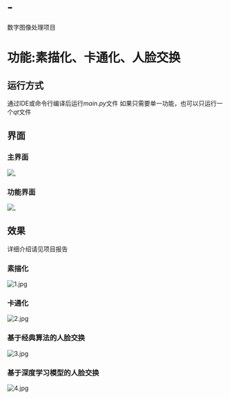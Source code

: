 # -
数字图像处理项目
# 功能:素描化、卡通化、人脸交换

## 运行方式

通过IDE或命令行编译后运行$main.py$文件
如果只需要单一功能，也可以只运行一个$qt$文件

## 界面

### 主界面

![,](/api/attachments/5807209?type=image/png)

### 功能界面

![,](/api/attachments/5807255?type=image/png)

## 效果

详细介绍请见项目报告

### 素描化

![1.jpg](https://s2.loli.net/2023/07/01/Zjod5W1sMiATzIB.jpg)

### 卡通化

![2.jpg](https://s2.loli.net/2023/07/01/GMmXOHshyWBjaiE.jpg)

### 基于经典算法的人脸交换

![3.jpg](https://s2.loli.net/2023/07/01/teWoiTr4xR9yMwU.jpg)

### 基于深度学习模型的人脸交换

![4.jpg](https://s2.loli.net/2023/07/01/PDlIkBTZvxCwOgU.jpg)
